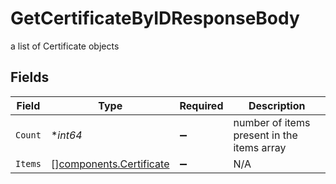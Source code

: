 # GetCertificateByIDResponseBody

a list of Certificate objects


## Fields

| Field                                                              | Type                                                               | Required                                                           | Description                                                        |
| ------------------------------------------------------------------ | ------------------------------------------------------------------ | ------------------------------------------------------------------ | ------------------------------------------------------------------ |
| `Count`                                                            | **int64*                                                           | :heavy_minus_sign:                                                 | number of items present in the items array                         |
| `Items`                                                            | [][components.Certificate](../../models/components/certificate.md) | :heavy_minus_sign:                                                 | N/A                                                                |